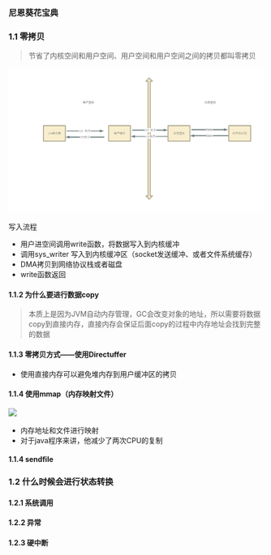 ### 尼恩葵花宝典

### 1.1 零拷贝

> 节省了内核空间和用户空间、用户空间和用户空间之间的拷贝都叫零拷贝

![](../image/6299bfe7e401fd57e6ac2b46-1654244967126.png)

写入流程

+ 用户进空间调用write函数，将数据写入到内核缓冲
+ 调用sys_writer 写入到内核缓冲区（socket发送缓冲、或者文件系统缓存）
+ DMA拷贝到网络协议栈或者磁盘
+ write函数返回

#### 1.1.2 为什么要进行数据copy

> 本质上是因为JVM自动内存管理，GC会改变对象的地址，所以需要将数据copy到直接内存，直接内存会保证后面copy的过程中内存地址会找到完整的数据

#### 1.1.3 零拷贝方式——使用Directuffer

+ 使用直接内存可以避免堆内存到用户缓冲区的拷贝

#### 1.1.4 使用mmap（内存映射文件）

![](http://assets.processon.com/chart_image/6299bfe7e401fd57e6ac2b46.png)

+ 内存地址和文件进行映射
+ 对于java程序来讲，他减少了两次CPU的复制

#### 1.1.4 sendfile

### 1.2 什么时候会进行状态转换

#### 1.2.1 系统调用

#### 1.2.2 异常

#### 1.2.3 硬中断
